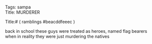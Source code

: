 Tags: sampa  
Title: MURDERER  
  
Title:# ( ramblings #beacddfeeec )  
  
back in school these guys were treated as heroes, named flag bearers when in reality they were just murdering the natives  
